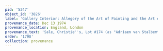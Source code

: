 ```yaml
---
pid: '5347'
object_id: '3826'
label: 'Gallery Interior: Allegory of the Art of Painting and the Art of Drawing'
provenance_date: Dec 13 1974
provenance_location: England, London
provenance_text: 'Sale, Christie''s, Lot #174 (as "Adriaen van Stalbemt")'
order: '1798'
collection: provenance
---
```

